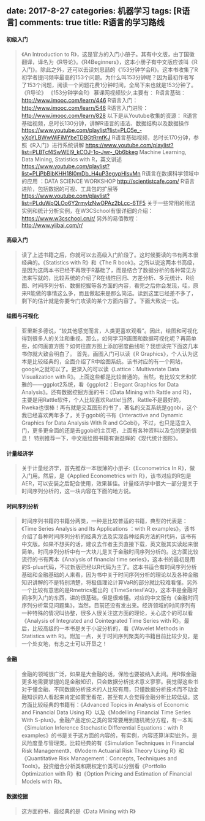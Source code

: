 ﻿date: 2017-8-27
categories: 机器学习
tags: [R语言]
comments: true
title: R语言的学习路线
---


#### 初级入门
>《An Introduction to R》，这是官方的入门小册子。其有中文版，由丁国徽翻译，译名为《R导论》。《R4Beginners》，这本小册子有中文版应该叫《R入门》。除此之外，还可以去读刘思喆的《153分钟学会R》。这本书收集了R初学者提问频率最高的153个问题。为什么叫153分钟呢？因为最初作者写了153个问题，阅读一个问题花费1分钟时间，全局下来也就是153分钟了。
《R导论》
《153分钟学会R》
慕课网视频较少,主要有：
R语言基础：http://www.imooc.com/learn/446
R语言入门：http://www.imooc.com/learn/546
R语言入门进阶：http://www.imooc.com/learn/828
以下是从Youtube收集的资源：
R语言基础视频，总时长130分钟，讲解R语言的语法、数据结构以及数据操作
https://www.youtube.com/playlist?list=PLO5e_-yXpYLBWwWiFiMYbeTDBGtRrnfKJ
R语言基础视频，总时长170分钟，参照《R入门》进行系统讲解
https://www.youtube.com/playlist?list=PLBTcf4SwWEI9_kCOJ-1o-Jwr-_Qb6bkeg 
Machine Learning, Data Mining, Statistics with R，英文讲述
https://www.youtube.com/playlist?list=PLjPbBibKHH18I0mDb_H4uP3egypHIsvMn
R语言在数据科学领域中的应用 ：DATA SCIENCE WORKSHOP
http://scientistcafe.com/
R语言进阶，包括数据的可视、工具包的扩展等
https://www.youtube.com/playlist?list=PLduWpQLOo6Y2rmylzNwOPAz2bLcc-6TF5
关于一些常用的用法实例和统计分析实例，在W3CSchool有很详细的介绍：
https://www.w3cschool.cn/r/
另外的易佰教程：http://www.yiibai.com/r/

#### 高级入门
>读了上述书籍之后，你就可以去高级入门阶段了。这时候要读的书有两本很经典的。《Statistics with R》和《The R book》。之所以说这两本书高级，是因为这两本书已经不再限于R基础了，而是结合了数据分析的各种常见方法来写就的，比较系统的介绍了R在线性回归、方差分析、多元统计、R绘图、时间序列分析、数据挖掘等各方面的内容，看完之后你会发现，哇，原来R能做的事情这么多，而且做起来是那么简洁。读到这里已经差不多了，剩下的估计就是你要专门攻读的某个方面内容了。下面大致说一说。

#### 绘图与可视化
>亚里斯多德说，“较其他感觉而言，人类更喜欢观看”。因此，绘图和可视化得到很多人的关注和重视。那么，如何学习R画图和数据可视化呢？再简单些，如何画直方图？如何往直方图上添加密度曲线呢？我想读完下面这几本书你就大致会明白了。
首先，画图入门可以读《R Graphics》，个人认为这本是比较经典的，全面介绍了R中绘图系统。该书对应的有一个网站，google之就可以了。更深入的可以读《Lattice：Multivariate Data Visualization with R》。上面这些都是比较普通的。当然，有比较文艺和优雅的——ggplot2系统，看《ggplot2：Elegant Graphics for Data Analysis》。还有数据挖掘方面的书：《Data Mining with Rattle and R》，主要是用Rattle软件，个人比较喜欢Rattle!当然，Rattle不是最好的，Rweka也很棒！再有就是交互图形的书了，著名的交互系统是ggobi，这个我已经喜欢两年多了，关于ggobi的书有《Interactive and Dynamic Graphics for Data Analysis With R and GGobi》，不过，也只是适宜入门，更多更全面的还是去ggobi的主页吧，上面有各种资料以及包的更新信息！
特别推荐一下，中文版绘图书籍有谢益辉的《现代统计图形》。

#### 计量经济学
>关于计量经济学，首先推荐一本很薄的小册子:《Econometrics In R》，做入门用。然后，是《Applied Econometrics with R》，该书对应的R包是AER，可以安装之后配合使用，效果甚佳。计量经济学中很大一部分是关于时间序列分析的，这一块内容在下面的地方说。

#### 时间序列分析
>时间序列书籍的书籍分两类，一种是比较普适的书籍，典型的代表是：《Time Series Analysis and Its Applications ：with R examples》。该书介绍了各种时间序列分析的经典方法及实现各种经典方法的R代码，该书有中文版。如果不想买的话，建议去作者主页直接下载，英文版其实读起来很简单。时间序列分析中有一大块儿是关于金融时间序列分析的。这方面比较流行的书有两本《Analysis of financial time series》，这本书的最初是用的S-plus代码，不过新版已经以R代码为主了。这本书适合有时间序列分析基础和金融基础的人来看，因为书中关于时间序列分析的理论以及各种金融知识讲解的不是特别清楚，将极值理论计算VaR的部分就比较难看懂。另外一个比较有意思的是Rmetrics推出的《TimeSeriesFAQ》，这本书是金融时间序列入门的东西，讲的很基础，但是很难懂。对应的中文版有《金融时间序列分析常见问题集》，当然，目前还没有发出来。经济领域的时间序列有一种特殊的情况叫协整，很多人很关注这方面的理论，关心这个的可以看《Analysis of Integrated and Cointegrated Time Series with R》。最后，比较高级的一本书是关于小波分析的，看《Wavelet Methods in Statistics with R》。附加一点，关于时间序列聚类的书籍目前比较少见，是一个处女地，有志之士可以开垦之！

#### 金融
>金融的领域很广泛，如果是大金融的话，保险也要被纳入此间。用R做金融更多地需要掌握的是金融知识，只会数据分析技术意义寥寥。我觉得这些书对于懂金融、不同数据分析技术的人比较有用，只懂数据分析技术而不动金融知识的人看起来肯定如雾里看花，甚至有人会觉得金融分析比较低级。这方面比较经典的书籍有：《Advanced Topics in Analysis of Economic and Financial Data Using R》以及《Modelling Financial Time Series With S-plus》。金融产品定价之类的常常要用到随机微分方程，有一本叫《Simulation Inference Stochastic Differential Equations：with R examples》的书是关于这方面的内容的，有实例，内容还算详实!此外，是风险度量与管理类。比较经典的有《Simulation Techniques in Financial Risk Management》、《Modern Actuarial Risk Theory Using R》和《Quantitative Risk Management：Concepts, Techniques and Tools》。投资组合分析类和期权定价类可以分别看《Portfolio Optimization with R》和《Option Pricing and Estimation of Financial Models with R》。

#### 数据挖掘
>这方面的书，最经典的是《Data Mining with R》






